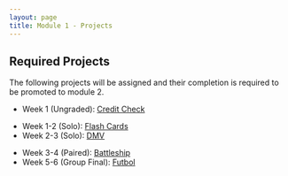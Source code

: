 ```yaml
---
layout: page
title: Module 1 - Projects
---
```


## Required Projects
The following projects will be assigned and their completion is required to be promoted to module 2.


- Week 1 (Ungraded): [Credit Check](./credit_check.markdown)
<!-- Alternate between Flash Cards and War or Peace for repeaters -->
<!-- Week 1-2 (Solo): [War or Peace](./war_or_peace/)-->
- Week 1-2 (Solo): [Flash Cards](./flashcards/)
- Week 2-3 (Solo): [DMV](./dmv/)
<!-- Option to add more advanced option with Connect Four as other pair project -->
<!-- - Week 3-4 (Paired): [Battleship](./battleship/) or [Connect Four)(./connect_four) -->
- Week 3-4 (Paired): [Battleship](./battleship/)
- Week 5-6 (Group Final): [Futbol](./futbol_pd/)


